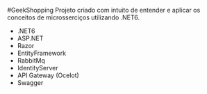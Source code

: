 #GeekShopping
Projeto criado com intuito de entender e aplicar os conceitos de microsserciços utilizando .NET6.
- .NET6
- ASP.NET
- Razor
- EntityFramework
- RabbitMq
- IdentityServer
- API Gateway (Ocelot)
- Swagger
